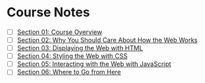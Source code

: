 # Course Notes
- [ ] [Section 01: Course Overview](Section_01.md)
- [ ] [Section 02: Why You Should Care About How the Web Works](Section_02.md)
- [ ] [Section 03: Displaying the Web with HTML](Section_03.md)
- [ ] [Section 04: Styling the Web with CSS](Section_04.md)
- [ ] [Section 05: Interacting with the Web with JavaScript](Section_05.md)
- [ ] [Section 06: Where to Go from Here](Section_06.md)
